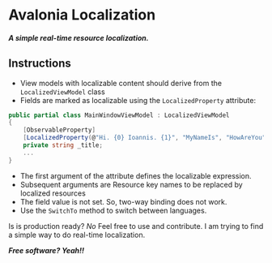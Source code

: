 # Avalonia Localization
##### _A simple real-time resource localization._

## Instructions

- View models with localizable content should derive from the `LocalizedViewModel` class
- Fields are marked as localizable using the `LocalizedProperty` attribute:
```c#
public partial class MainWindowViewModel : LocalizedViewModel
{
    [ObservableProperty]
    [LocalizedProperty(@"Hi. {0} Ioannis. {1}", "MyNameIs", "HowAreYou")]
    private string _title;
    ...
}
```
- The first argument of the attribute defines the localizable expression.
- Subsequent arguments are Resource key names to be replaced by localized resources
- The field value is not set. So, two-way binding does not work.
- Use the `SwitchTo` method to switch between languages.

Is is production ready? _No_ Feel free to use and contribute. I am trying to find a simple way to do real-time localization.

***Free software? Yeah!!***


